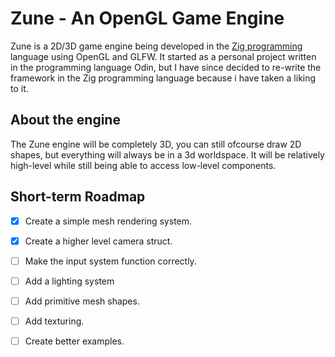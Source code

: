 # Zune - An OpenGL Game Engine

Zune is a 2D/3D game engine being developed in the [Zig programming](https://ziglang.org/) language using OpenGL and GLFW. 
It started as a personal project written in the programming language Odin, but I have since decided to
re-write the framework in the Zig programming language because i have taken a liking to it.

## About the engine

The Zune engine will be completely 3D, you can still ofcourse draw 2D shapes, but everything will always be in a 3d worldspace.
It will be relatively high-level while still being able to access low-level components.

## Short-term Roadmap

- [x] Create a simple mesh rendering system.
- [x] Create a higher level camera struct.
- [ ] Make the input system function correctly.
- [ ] Add a lighting system
- [ ] Add primitive mesh shapes.
- [ ] Add texturing.
- [ ] Create better examples.

